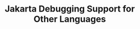 ---
title: "Jakarta Debugging Support for Other Languages"
summary: "Jakarta Debugging Support for Other Languages provides a mechanism by which programs executed under the Java virtual machine but written in languages other than the Java programming language, can be debugged with references to the original source (for example, source file and line number references)."
---